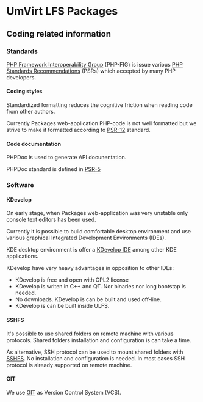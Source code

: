 # UmVirt LFS Packages

## Coding related information

### Standards

[PHP Framework Interoperability Group](https://www.php-fig.org/) (PHP-FIG) is issue various [PHP Standards Recommendations](https://www.php-fig.org/psr/) (PSRs) which accepted by many PHP developers.

#### Coding styles

Standardized formatting reduces the cognitive friction when reading code from other authors.

Currently Packages web-application PHP-code is not well formatted but we strive to make it formatted according to [PSR-12](https://www.php-fig.org/psr/psr-12) standard.

#### Code documentation

PHPDoc is used to generate API docunentation.

PHPDoc standard is defined in [PSR-5](https://github.com/php-fig/fig-standards/blob/master/proposed/phpdoc.md)

### Software

#### KDevelop

On early stage, when Packages web-application was very unstable only console text editors has been used.

Currently it is possible to build comfortable desktop environment and use various graphical Integrated Development Environments (IDEs).

KDE desktop environment is offer a [KDevelop IDE](https://kdevelop.org/) among other KDE applications. 

KDevelop have very heavy advantages in opposition to other IDEs:

- KDevelop is free and open with GPL2 license
- KDevelop is writen in C++ and QT. Nor binaries nor long bootstap is needed.
- No downloads. KDevelop is can be built and used off-line.
- KDevelop is can be built inside ULFS.

#### SSHFS

It's possible to use shared folders on remote machine with various protocols. 
Shared folders installation and configuration is can take a time.

As alternative, SSH protocol can be used to mount shared folders with [SSHFS](https://github.com/libfuse/sshfs). 
No installation and configuration is needed. 
In most cases SSH protocol is already supported on remote machine.

#### GIT

We use [GIT](https://git-scm.com/) as Version Control System (VCS).
